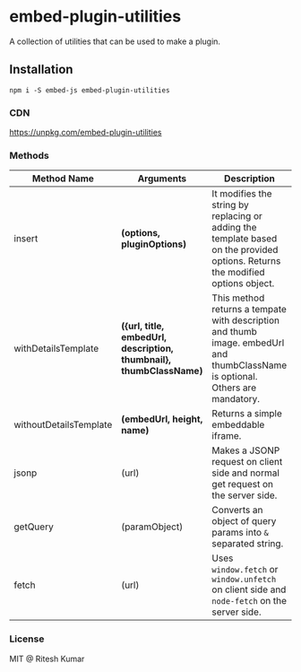 # embed-plugin-utilities

A collection of utilities that can be used to make a plugin.

## Installation
```
npm i -S embed-js embed-plugin-utilities
```

### CDN

https://unpkg.com/embed-plugin-utilities

### Methods

Method Name| Arguments | Description
------|------|-----
insert| **(options, pluginOptions)** | It modifies the string by replacing or adding the template based on the provided options. Returns the modified options object.
withDetailsTemplate| **({url, title, embedUrl, description, thumbnail}, thumbClassName)** | This method returns a tempate with description and thumb image. embedUrl and thumbClassName is optional. Others are mandatory.
withoutDetailsTemplate | **(embedUrl, height, name)** | Returns a simple embeddable iframe.
jsonp | (url) | Makes a JSONP request on client side and normal get request on the server side.
getQuery| (paramObject) | Converts an object of query params into `&` separated string.
fetch|(url)| Uses `window.fetch` or `window.unfetch` on client side and `node-fetch` on the server side.


### License
MIT @ Ritesh Kumar

